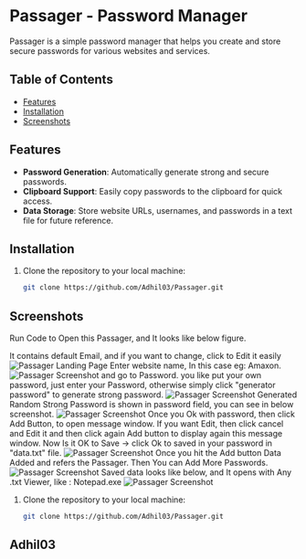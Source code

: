 # Passager - Password Manager

Passager is a simple password manager that helps you create and store secure passwords for various websites and services.

## Table of Contents
- [Features](#features)
- [Installation](#installation)
- [Screenshots](#screenshots)


## Features

- **Password Generation**: Automatically generate strong and secure passwords.
- **Clipboard Support**: Easily copy passwords to the clipboard for quick access.
- **Data Storage**: Store website URLs, usernames, and passwords in a text file for future reference.

## Installation

1. Clone the repository to your local machine:

   ```bash
   git clone https://github.com/Adhil03/Passager.git


## Screenshots
Run Code to Open this Passager, and It looks like below figure.

It contains default Email, and if you want to change, click to Edit it easily
![Passager Landing Page](images/1.png)
Enter website name, In this case eg: Amaxon. 
![Passager Screenshot](images/2.png)
 and go to Password. you like put your own password, just enter your Password, otherwise simply click 
"generator password" to generate strong password.
![Passager Screenshot](images/3.png)
Generated Random Strong Password is shown in password field, you can see in below screenshot.
![Passager Screenshot](images/4.png)
Once you Ok with password, then click Add Button, to open message window.
If you want Edit, then click cancel and Edit it and then click again Add button to display again
this message window. Now Is it OK to Save -> click Ok to saved in your password in "data.txt" file.
![Passager Screenshot](images/5.png)
Once you hit the Add button Data Added and refers the Passager. Then You can Add More Passwords.
![Passager Screenshot](images/6.png)
Saved data looks like below, and It opens with Any .txt Viewer, like : Notepad.exe
![Passager Screenshot](images/data.png)


1. Clone the repository to your local machine:

   ```bash
   git clone https://github.com/Adhil03/Passager.git

## Adhil03
